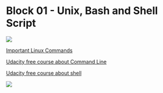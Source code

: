 # Block 01 - Unix, Bash and Shell Script

<img src="https://course.betrybe.com//fundamentals/unix/images/comandos_part1.png">

<a href="https://www.howtogeek.com/412055/37-important-linux-commands-you-should-know/">Important Linux Commands</a>

<a href="https://www.udacity.com/course/linux-command-line-basics--ud595" target="_blank" rel="noopener noreferrer">Udacity free course about Command Line</a>

<a href="https://www.udacity.com/course/shell-workshop--ud206" target="_blank" rel="noopener noreferrer">Udacity free course about shell</a>

<img src="https://course.betrybe.com//fundamentals/unix/images/comandos_part2.png">

